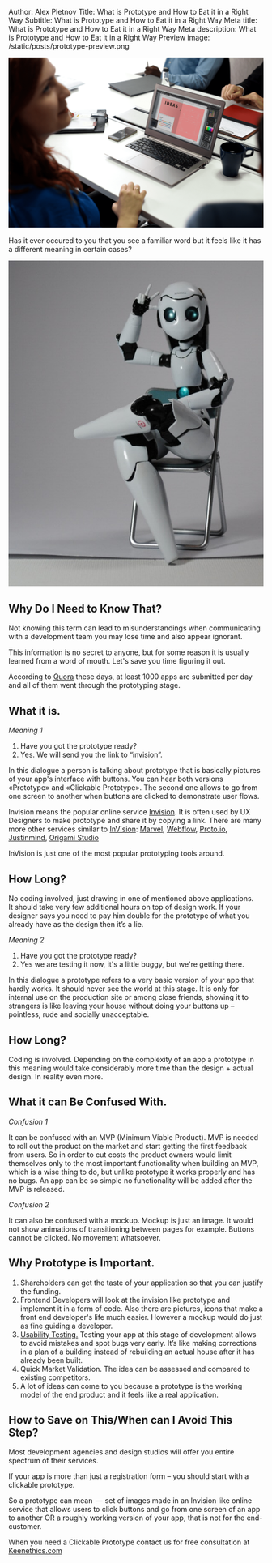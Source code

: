 Author: Alex Pletnov
Title: What is Prototype and How to Eat it in a Right Way
Subtitle: What is Prototype and How to Eat it in a Right Way
Meta title: What is Prototype and How to Eat it in a Right Way
Meta description: What is Prototype and How to Eat it in a Right Way
Preview image: /static/posts/prototype-preview.png

![Heroes](/static/posts/prototype-in-article.png)

Has it ever occured to you that you see a familiar word but it feels like it has a different meaning in certain cases?

![Heroes](/static/posts/prototype-in-article-robot.jpg)

## Why Do I Need to Know That?
Not knowing this term can lead to misunderstandings when communicating with a development team you may lose time and also appear ignorant.

This information is no secret to anyone, but for some reason it is usually learned from a word of mouth. Let's save you time figuring it out.

According to [Quora](https://www.quora.com/How-many-apps-are-submitted-to-Apples-App-Store-on-an-average-day) these days, at least 1000 apps are submitted per day and all of them went through the prototyping stage.

## What it is.
_Meaning 1_
1. Have you got the prototype ready?
2. Yes. We will send you the link to “invision”.

In this dialogue a person is talking about prototype that is basically pictures of your app's interface with buttons. You can hear both versions «Prototype» and «Clickable Prototype».  The second one allows to go from one screen to another when buttons are clicked to demonstrate user flows.

Invision means the popular online service [Invision](https://www.invisionapp.com/). It is often used by UX Designers to make prototype and share it by copying a link. There are many more other services similar to [InVision](https://www.invisionapp.com/): [Marvel](https://marvelapp.com/), [Webflow](https://webflow.com/), [Proto.io](https://proto.io/), [Justinmind](https://www.justinmind.com/), [Origami Studio](https://origami.design/)

InVision is just one of the most popular prototyping tools around.

## How Long? 
No coding involved, just drawing in one of mentioned above applications.  
It should take very few additional hours on top of design work. If your designer says you need to pay him double for the prototype of what you already have as the design then it’s a lie.
 
_Meaning 2_
1. Have you got the prototype ready?
2. Yes we are testing it now, it's a little buggy, but we're getting there. 
 
In this dialogue a prototype refers to a very basic version of your app that hardly works. It should never see the world at this stage. It is only for internal use on the production site or among close friends, showing it to strangers is like leaving your house without doing your buttons up – pointless, rude and socially unacceptable.

## How Long?

Coding is involved. Depending on the complexity of an app a prototype in this meaning would take considerably more time than the design + actual design. In reality even more.

## What it can Be Confused With.
 _Confusion 1_

It can be confused with an MVP (Minimum Viable Product). MVP is needed to roll out the product on the market and start getting the first feedback from users. So in order to cut costs the product owners would limit themselves only to the most important functionality when building an MVP, which is a wise thing to do, but unlike prototype it works properly and has no bugs. An app can be so simple no functionality will be added after the MVP is released.
 
_Confusion 2_

It can also be confused with a mockup. Mockup is just an image. It would not show animations of transitioning between pages for example. Buttons cannot be clicked. No movement whatsoever.

## Why Prototype is Important. 
1. Shareholders can get the taste of your application so that you can justify the funding. 
2. Frontend Developers will look at the invision like prototype and implement it in a form of code. Also there are pictures, icons that make a front end developer's life much easier. However a mockup would do just as fine guiding a developer.
3. [Usability Testing.](https://usabilitygeek.com/usability-testing-prototypes/) Testing your app at this stage of development allows to avoid mistakes and spot bugs very early. It’s like making corrections in a plan of a building instead of rebuilding an actual house after it has already been built.
4. Quick Market Validation. The idea can be assessed and compared to existing competitors.
5. A lot of ideas can come to you because a prototype is  the working model of the end product and it feels like a real application.

## How to Save on This/When can I Avoid This Step?
Most development agencies and design studios will offer you entire spectrum of their services.

If your app is more than just a registration form – you should start with a clickable prototype.

So a prototype can mean  —  set of images made in an Invision like online service that allows users to click buttons and go from one screen of an app to another OR a roughly working version of your app, that is not for the end-customer. 

When you need a Clickable Prototype contact us for free consultation at [Keenethics.com](https://keenethics.com/) 





 




